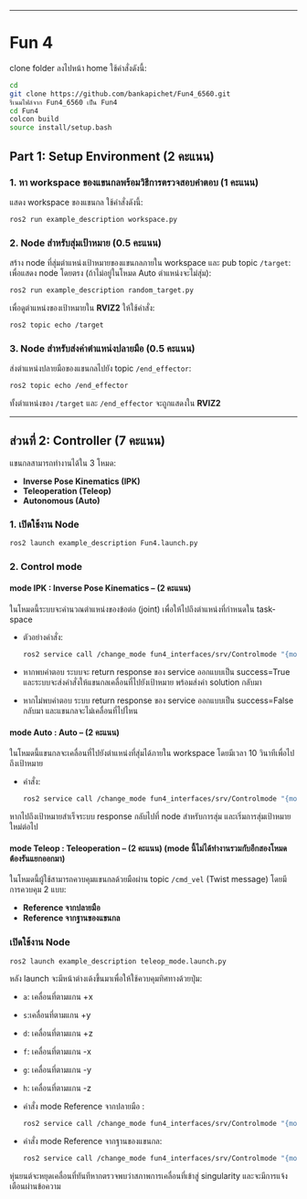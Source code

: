 

---


# Fun 4
clone folder ลงไปหน้า home ใช้คำสั่งดังนี้:

```bash
cd
git clone https://github.com/bankapichet/Fun4_6560.git
รีเนมไฟล์จาก Fun4_6560 เป็น Fun4
cd Fun4
colcon build
source install/setup.bash
```
## Part 1: Setup Environment (2 คะแนน)

### 1. หา workspace ของแขนกลพร้อมวิธีการตรวจสอบคําตอบ (1 คะแนน)
แสดง workspace ของแขนกล ใช้คำสั่งดังนี้:

```bash
ros2 run example_description workspace.py 
```




### 2. Node สำหรับสุ่มเป้าหมาย (0.5 คะแนน)
สร้าง node ที่สุ่มตำแหน่งเป้าหมายของแขนกลภายใน workspace และ pub topic `/target`:
เพื่อแสดง node โดยตรง (ถ้าไม่อยู่ในโหมด Auto ตำแหน่งจะไม่สุ่ม):
```bash
ros2 run example_description random_target.py 
```

เพื่อดูตำแหน่งของเป้าหมายใน **RVIZ2** ให้ใช้คำสั่ง:

```bash
ros2 topic echo /target
```

### 3. Node สำหรับส่งค่าตําแหน่งปลายมือ (0.5 คะแนน)
ส่งตำแหน่งปลายมือของแขนกลไปยัง topic `/end_effector`:

```bash
ros2 topic echo /end_effector
```

ทั้งตำแหน่งของ `/target` และ `/end_effector` จะถูกแสดงใน **RVIZ2** 

---

## ส่วนที่ 2: Controller (7 คะแนน)

แขนกลสามารถทำงานได้ใน 3 โหมด:

- **Inverse Pose Kinematics (IPK)** 
- **Teleoperation (Teleop)** 
- **Autonomous (Auto)**

### 1. เปิดใช้งาน Node

```bash
ros2 launch example_description Fun4.launch.py 
```







### 2. Control mode

#### mode IPK : Inverse Pose Kinematics – (2 คะแนน)
ในโหมดนี้ระบบจะคำนวณตำแหน่งของข้อต่อ (joint) เพื่อให้ไปถึงตำแหน่งที่กำหนดใน task-space

- ตัวอย่างคำสั่ง:
  ```bash
  ros2 service call /change_mode fun4_interfaces/srv/Controlmode "{mode: 'IPK', x: 0.0, y: 0.4, z: 0.1}"
  ```

- หากพบคําตอบ ระบบจะ return response ของ service ออกแบบเป็น success=True และระบบจะส่งคำสั่งให้แขนกลเคลื่อนที่ไปยังเป้าหมาย พร้อมส่งค่า solution กลับมา
- หากไม่พบคําตอบ ระบบ return response ของ service ออกแบบเป็น success=False กลับมา และแขนกลจะไม่เคลื่อนที่ไปไหน



#### mode Auto : Auto – (2 คะแนน)
ในโหมดนี้แขนกลจะเคลื่อนที่ไปยังตำแหน่งที่สุ่มได้ภายใน workspace โดยมีเวลา 10 วินาทีเพื่อไปถึงเป้าหมาย

- คำสั่ง:
  ```bash
  ros2 service call /change_mode fun4_interfaces/srv/Controlmode "{mode: 'Auto'}"
  ```

หากไปถึงเป้าหมายสำเร็จระบบ response กลับไปที่ node สําหรับการสุ่ม และเริ่มการสุ่มเป้าหมายใหม่ต่อไป

#### mode Teleop : Teleoperation – (2 คะแนน) (mode นี้ไม่ได้ทำงานรวมกับอีกสองโหมด ต้องรันแยกออกมา)
ในโหมดนี้ผู้ใช้สามารถควบคุมแขนกลด้วยมือผ่าน topic `/cmd_vel` (Twist message) โดยมีการควบคุม 2 แบบ:

- **Reference จากปลายมือ**
- **Reference จากฐานของแขนกล**

### เปิดใช้งาน Node
```bash
ros2 launch example_description teleop_mode.launch.py  
  ```
  หลัง  launch จะมีหน้าต่างเด้งขึ้นมาเพื่อให้ใช้ควบคุมทิศทางด้วยปุ่ม:

- `a`: เคลื่อนที่ตามแกน +x
-  `s`:เคลื่อนที่ตามแกน +y
- `d`: เคลื่อนที่ตามแกน +z 
- `f`: เคลื่อนที่ตามแกน -x
- `g`: เคลื่อนที่ตามแกน -y
- `h`: เคลื่อนที่ตามแกน -z

- คำสั่ง mode Reference จากปลายมือ :
  ```bash
  ros2 service call /change_mode fun4_interfaces/srv/Controlmode "{mode: 'Teleop', x: 0}"
  ```
- คำสั่ง mode Reference จากฐานของแขนกล:
  ```bash
  ros2 service call /change_mode fun4_interfaces/srv/Controlmode "{mode: 'Teleop', x: 1}"
  ```



หุ่นยนต์จะหยุดเคลื่อนที่ทันทีหากตรวจพบว่าสภาพการเคลื่อนที่เข้าสู่ singularity และจะมีการแจ้งเตือนผ่านข้อความ











